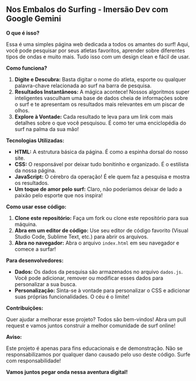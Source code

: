## Nos Embalos do Surfing - Imersão Dev com Google Gemini 

**O que é isso?**

Essa é uma simples página web dedicada a todos os amantes do surf!  Aqui, você pode pesquisar por seus atletas favoritos, aprender sobre diferentes tipos de ondas e muito mais. Tudo isso com um design clean e fácil de usar.

**Como funciona?**

1. **Digite e Descubra:** Basta digitar o nome do atleta, esporte ou qualquer palavra-chave relacionada ao surf na barra de pesquisa.
2. **Resultados Instantâneos:** A mágica acontece! Nossos algoritmos super inteligentes vasculham uma base de dados cheia de informações sobre o surf e te apresentam os resultados mais relevantes em um piscar de olhos.
3. **Explore à Vontade:** Cada resultado te leva para um link com mais detalhes sobre o que você pesquisou. É como ter uma enciclopédia do surf na palma da sua mão!

**Tecnologias Utilizadas:**

* **HTML:** A estrutura básica da página. É como a espinha dorsal do nosso site.
* **CSS:** O responsável por deixar tudo bonitinho e organizado. É o estilista da nossa página.
* **JavaScript:** O cérebro da operação! É ele quem faz a pesquisa e mostra os resultados.
* **Um toque de amor pelo surf:** Claro, não poderíamos deixar de lado a paixão pelo esporte que nos inspira!

**Como usar esse código:**

1. **Clone este repositório:** Faça um fork ou clone este repositório para sua máquina.
2. **Abra em um editor de código:** Use seu editor de código favorito (Visual Studio Code, Sublime Text, etc.) para abrir os arquivos.
3. **Abra no navegador:** Abra o arquivo `index.html` em seu navegador e comece a surfar!

**Para desenvolvedores:**

* **Dados:** Os dados da pesquisa são armazenados no arquivo `dados.js`. Você pode adicionar, remover ou modificar esses dados para personalizar a sua busca.
* **Personalização:** Sinta-se à vontade para personalizar o CSS e adicionar suas próprias funcionalidades. O céu é o limite!

**Contribuições:**

Quer ajudar a melhorar esse projeto? Todos são bem-vindos! Abra um pull request e vamos juntos construir a melhor comunidade de surf online!

**Aviso:**

Este projeto é apenas para fins educacionais e de demonstração. Não se responsabilizamos por qualquer dano causado pelo uso deste código. Surfe com responsabilidade! 

**Vamos juntos pegar onda nessa aventura digital!**
